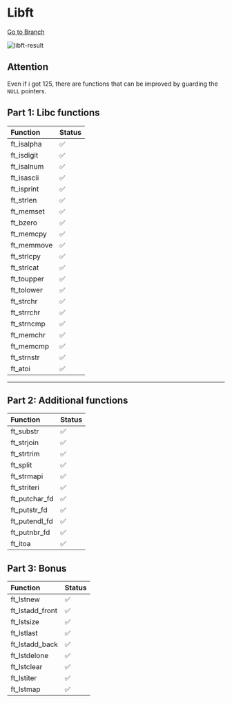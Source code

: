 # Libft

[Go to Branch](https://github.com/Sandoramix/42cursus/tree/libft)

![libft-result](https://github.com/Sandoramix/42cursus/assets/70036883/94a9fac7-a6a1-43b8-b80f-f20e3f65c8bf)

## Attention

Even if i got 125, there are functions that can be improved by guarding the `NULL` pointers.

## Part 1: Libc functions

Function | Status
:------------ | :-------------|
ft_isalpha|✅
ft_isdigit|✅
ft_isalnum|✅
ft_isascii|✅
ft_isprint|✅
ft_strlen|✅
ft_memset|✅
ft_bzero|✅
ft_memcpy|✅
ft_memmove|✅
ft_strlcpy|✅
ft_strlcat|✅
ft_toupper|✅
ft_tolower|✅
ft_strchr|✅
ft_strrchr|✅
ft_strncmp|✅
ft_memchr|✅
ft_memcmp|✅
ft_strnstr|✅
ft_atoi|✅

---

## Part 2: Additional functions

Function | Status
:------------ | :-------------|
ft_substr|✅
ft_strjoin|✅
ft_strtrim|✅
ft_split|✅
ft_strmapi|✅
ft_striteri|✅
ft_putchar_fd|✅
ft_putstr_fd|✅
ft_putendl_fd|✅
ft_putnbr_fd|✅
ft_itoa|✅

## Part 3: Bonus

Function | Status
:------------ | :-------------|
ft_lstnew|✅
ft_lstadd_front|✅
ft_lstsize|✅
ft_lstlast|✅
ft_lstadd_back|✅
ft_lstdelone|✅
ft_lstclear|✅
ft_lstiter|✅
ft_lstmap|✅
